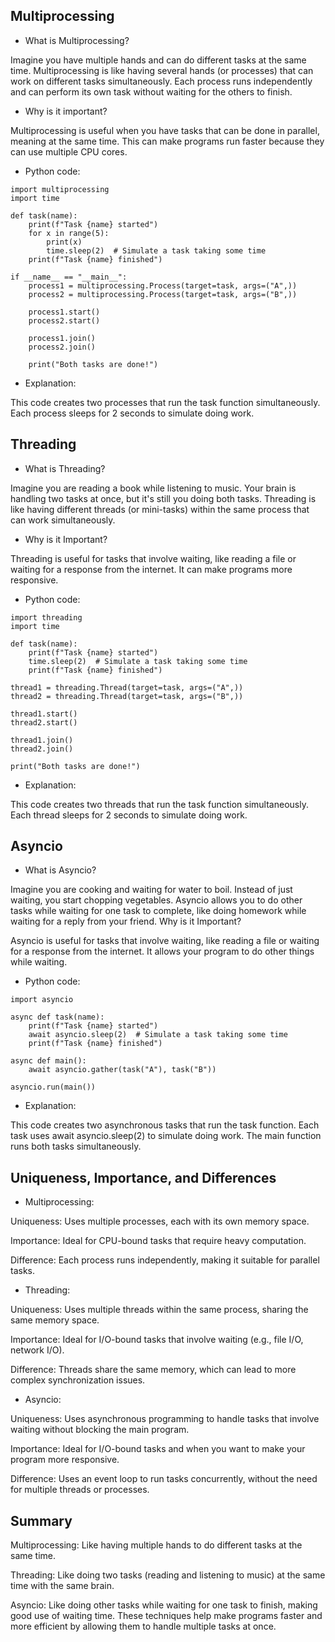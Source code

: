 ## Multiprocessing

- What is Multiprocessing?

Imagine you have multiple hands and can do different tasks at the same time. Multiprocessing is like having several hands (or processes) that can work on different tasks simultaneously. 
Each process runs independently and can perform its own task without waiting for the others to finish.

- Why is it important?

Multiprocessing is useful when you have tasks that can be done in parallel, meaning at the same time. This can make programs run faster because they can use multiple CPU cores.

- Python code:

```
import multiprocessing
import time

def task(name):
    print(f"Task {name} started")
    for x in range(5):
        print(x)
        time.sleep(2)  # Simulate a task taking some time
    print(f"Task {name} finished")

if __name__ == "__main__":
    process1 = multiprocessing.Process(target=task, args=("A",))
    process2 = multiprocessing.Process(target=task, args=("B",))

    process1.start()
    process2.start()

    process1.join()
    process2.join()

    print("Both tasks are done!")
```

* Explanation:

This code creates two processes that run the task function simultaneously. Each process sleeps for 2 seconds to simulate doing work.



## Threading

- What is Threading?

Imagine you are reading a book while listening to music. Your brain is handling two tasks at once, but it's still you doing both tasks. Threading is like having different threads (or mini-tasks) within the same process that can work simultaneously.

- Why is it Important?

Threading is useful for tasks that involve waiting, like reading a file or waiting for a response from the internet. It can make programs more responsive.

- Python code:

```
import threading
import time

def task(name):
    print(f"Task {name} started")
    time.sleep(2)  # Simulate a task taking some time
    print(f"Task {name} finished")

thread1 = threading.Thread(target=task, args=("A",))
thread2 = threading.Thread(target=task, args=("B",))

thread1.start()
thread2.start()

thread1.join()
thread2.join()

print("Both tasks are done!")
```

* Explanation:

This code creates two threads that run the task function simultaneously. Each thread sleeps for 2 seconds to simulate doing work.


## Asyncio

- What is Asyncio?

Imagine you are cooking and waiting for water to boil. Instead of just waiting, you start chopping vegetables. Asyncio allows you to do other tasks while waiting for one task to complete, like doing homework while waiting for a reply from your friend.
Why is it Important?

Asyncio is useful for tasks that involve waiting, like reading a file or waiting for a response from the internet. It allows your program to do other things while waiting.

- Python code:

```
import asyncio

async def task(name):
    print(f"Task {name} started")
    await asyncio.sleep(2)  # Simulate a task taking some time
    print(f"Task {name} finished")

async def main():
    await asyncio.gather(task("A"), task("B"))

asyncio.run(main())
```

* Explanation:

This code creates two asynchronous tasks that run the task function. Each task uses await asyncio.sleep(2) to simulate doing work. The main function runs both tasks simultaneously.


## Uniqueness, Importance, and Differences

* Multiprocessing:

Uniqueness: Uses multiple processes, each with its own memory space.

Importance: Ideal for CPU-bound tasks that require heavy computation.

Difference: Each process runs independently, making it suitable for parallel tasks.

* Threading:

Uniqueness: Uses multiple threads within the same process, sharing the same memory space.

Importance: Ideal for I/O-bound tasks that involve waiting (e.g., file I/O, network I/O).

Difference: Threads share the same memory, which can lead to more complex synchronization issues.

* Asyncio:

Uniqueness: Uses asynchronous programming to handle tasks that involve waiting without blocking the main program.

Importance: Ideal for I/O-bound tasks and when you want to make your program more responsive.

Difference: Uses an event loop to run tasks concurrently, without the need for multiple threads or processes.


## Summary

Multiprocessing: Like having multiple hands to do different tasks at the same time.

Threading: Like doing two tasks (reading and listening to music) at the same time with the same brain.

Asyncio: Like doing other tasks while waiting for one task to finish, making good use of waiting time.
These techniques help make programs faster and more efficient by allowing them to handle multiple tasks at once.